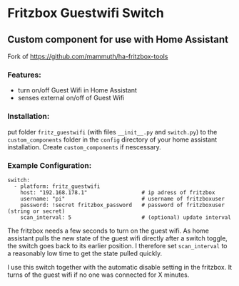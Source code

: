 # Fritzbox Guestwifi Switch
## Custom component for use with Home Assistant

Fork of https://github.com/mammuth/ha-fritzbox-tools

### Features:
* turn on/off Guest Wifi in Home Assistant
* senses external on/off of Guest Wifi

### Installation:
put folder `fritz_guestwifi` (with files `__init__.py` and `switch.py`) to the `custom_components` folder in the `config` directory of your home assistant installation. Create `custom_components` if nescessary.

### Example Configuration:
```
switch:
  - platform: fritz_guestwifi
    host: "192.168.178.1"                 # ip adress of fritzbox
    username: "pi"                        # username of fritzboxuser
    password: !secret fritzbox_password   # password of fritzboxuser (string or secret)
    scan_interval: 5                      # (optional) update interval
```

The fritzbox needs a few seconds to turn on the guest wifi. As home assistant pulls the new state of the guest wifi directly after a switch toggle, the switch goes back to its earlier position. I therefore set `scan_interval` to a reasonably low time to get the state pulled quickly.

I use this switch together with the automatic disable setting in the fritzbox. It turns of the guest wifi if no one was connected for X minutes.
